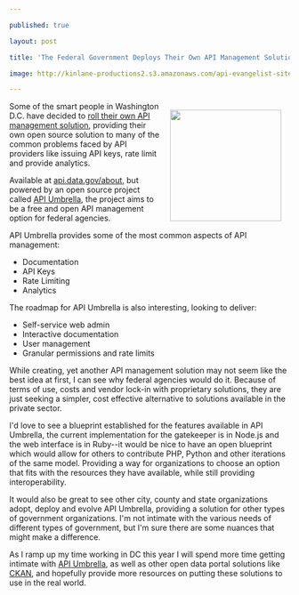 ---
published: true
layout: post
title: 'The Federal Government Deploys Their Own API Management Solution'
image: http://kinlane-productions2.s3.amazonaws.com/api-evangelist-site/blog/bw-umbrella.png
---

<p><a href="https://github.com/NREL/api-umbrella/" target="_blank"><img style="padding: 15px;" src="https://s3.amazonaws.com/kinlane-productions2/bw-icons/bw-umbrella.png" alt="" width="200" align="right" /></a>
<p>Some of the smart people in Washington D.C. have decided to <a href="https://api.data.gov/about/">roll their own API management solution</a>, providing their own open source solution to many of the common problems faced by API providers like issuing API keys, rate limit and provide analytics.
<p>Available at <a href="https://api.data.gov/about/">api.data.gov/about</a>, but powered by an open source project called <a href="https://github.com/NREL/api-umbrella/">API Umbrella</a>, the project aims to be a free and open API management option for federal agencies.
<p>API Umbrella provides some of the most common aspects of API management:
<ul class="mainlist">
<li>Documentation</li>
<li>API Keys</li>
<li>Rate Limiting</li>
<li>Analytics</li>
</ul>
<p>The roadmap for API Umbrella is also interesting, looking to deliver:
<ul class="mainlist">
<li>Self-service web admin</li>
<li>Interactive documentation</li>
<li>User management</li>
<li>Granular permissions and rate limits</li>
</ul>
<p>While creating, yet another API management solution may not seem like the best idea at first, I can see why federal agencies would do it. Because of terms of use, costs and vendor lock-in with proprietary solutions, they are just seeking a simpler, cost effective alternative to solutions available in the private sector.
<p>I'd love to see a blueprint established for the features available in API Umbrella, the current implementation for the gatekeeper is in Node.js and the web interface is in Ruby--it would be nice to have an open blueprint which would allow for others to contribute PHP, Python and other iterations of the same model. Providing a way for organizations to choose an option that fits with the resources they have available, while still providing interoperability.
<p>It would also be great to see other city, county and state organizations adopt, deploy and evolve API Umbrella, providing a solution for other types of government organizations. I'm not intimate with the various needs of different types of government, but I'm sure there are some nuances that might make a difference.
<p>As I ramp up my time working in DC this year I will spend more time getting intimate with <a href="https://github.com/NREL/api-umbrella/">API Umbrella</a>, as well as other open data portal solutions like <a href="http://ckan.org/">CKAN</a>, and hopefully provide more resources on putting these solutions to use in the real world.

